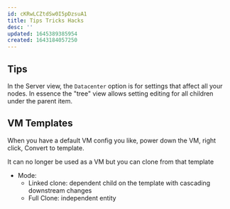 ```yaml
---
id: cKRwLCZtdSw0I5pDzsuA1
title: Tips Tricks Hacks
desc: ''
updated: 1645389385954
created: 1643184057250
---
```


## Tips

In the Server view, the `Datacenter` option is for settings that affect all your nodes. In essence the "tree" view allows setting editing for all children under the parent item.

## VM Templates

When you have a default VM config you like, power down the VM, right click, Convert to template.

It can no longer be used as a VM but you can clone from that template

- Mode:
  - Linked clone: dependent child on the template with cascading downstream changes
  - Full Clone: independent entity
